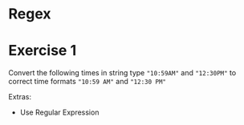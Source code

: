 Regex
===

# Exercise 1

Convert the following times in string type `"10:59AM"` and `"12:30PM"` to correct time formats `"10:59 AM"` and `"12:30 PM"`

Extras:
- Use Regular Expression
